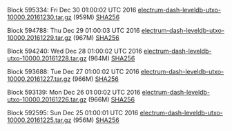 Block 595334: Fri Dec 30 01:00:02 UTC 2016 [electrum-dash-leveldb-utxo-10000.20161230.tar.gz](https://transfer.sh/eUsQW/electrum-dash-leveldb-utxo-10000.20161230.tar.gz) (959M) [SHA256](https://transfer.sh/FQyyA/electrum-dash-leveldb-utxo-10000.20161230.tar.gz.sha256)

Block 594788: Thu Dec 29 01:00:03 UTC 2016 [electrum-dash-leveldb-utxo-10000.20161229.tar.gz](https://transfer.sh/11oUis/electrum-dash-leveldb-utxo-10000.20161229.tar.gz) (967M) [SHA256](https://transfer.sh/zn4lN/electrum-dash-leveldb-utxo-10000.20161229.tar.gz.sha256)

Block 594240: Wed Dec 28 01:00:02 UTC 2016 [electrum-dash-leveldb-utxo-10000.20161228.tar.gz](https://transfer.sh/wZJhf/electrum-dash-leveldb-utxo-10000.20161228.tar.gz) (964M) [SHA256](https://transfer.sh/LIyOJ/electrum-dash-leveldb-utxo-10000.20161228.tar.gz.sha256)

Block 593688: Tue Dec 27 01:00:02 UTC 2016 [electrum-dash-leveldb-utxo-10000.20161227.tar.gz](https://transfer.sh/MgEzl/electrum-dash-leveldb-utxo-10000.20161227.tar.gz) (966M) [SHA256](https://transfer.sh/qAxr1/electrum-dash-leveldb-utxo-10000.20161227.tar.gz.sha256)

Block 593139: Mon Dec 26 01:00:02 UTC 2016 [electrum-dash-leveldb-utxo-10000.20161226.tar.gz](https://transfer.sh/YIYkk/electrum-dash-leveldb-utxo-10000.20161226.tar.gz) (966M) [SHA256](https://transfer.sh/bIYbI/electrum-dash-leveldb-utxo-10000.20161226.tar.gz.sha256)

Block 592595: Sun Dec 25 01:00:01 UTC 2016 [electrum-dash-leveldb-utxo-10000.20161225.tar.gz](https://transfer.sh/oRtOU/electrum-dash-leveldb-utxo-10000.20161225.tar.gz) (956M) [SHA256](https://transfer.sh/l4HZT/electrum-dash-leveldb-utxo-10000.20161225.tar.gz.sha256)

